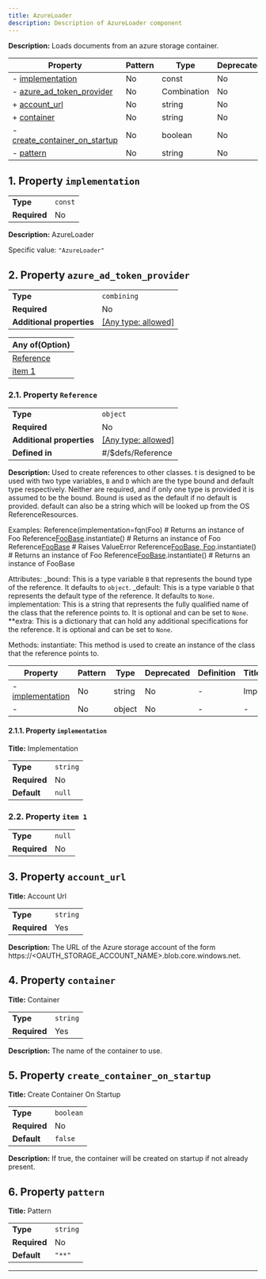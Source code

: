 ```yaml
---
title: AzureLoader
description: Description of AzureLoader component
---
```


**Description:** Loads documents from an azure storage container.

| Property                                                       | Pattern | Type        | Deprecated | Definition | Title/Description           |
| -------------------------------------------------------------- | ------- | ----------- | ---------- | ---------- | --------------------------- |
| - [implementation](#implementation )                           | No      | const       | No         | -          | AzureLoader                 |
| - [azure_ad_token_provider](#azure_ad_token_provider )         | No      | Combination | No         | -          | -                           |
| + [account_url](#account_url )                                 | No      | string      | No         | -          | Account Url                 |
| + [container](#container )                                     | No      | string      | No         | -          | Container                   |
| - [create_container_on_startup](#create_container_on_startup ) | No      | boolean     | No         | -          | Create Container On Startup |
| - [pattern](#pattern )                                         | No      | string      | No         | -          | Pattern                     |

## <a name="implementation"></a>1. Property `implementation`

|              |         |
| ------------ | ------- |
| **Type**     | `const` |
| **Required** | No      |

**Description:** AzureLoader

Specific value: `"AzureLoader"`

## <a name="azure_ad_token_provider"></a>2. Property `azure_ad_token_provider`

|                           |                                                                           |
| ------------------------- | ------------------------------------------------------------------------- |
| **Type**                  | `combining`                                                               |
| **Required**              | No                                                                        |
| **Additional properties** | [[Any type: allowed]](# "Additional Properties of any type are allowed.") |

| Any of(Option)                                 |
| ---------------------------------------------- |
| [Reference](#azure_ad_token_provider_anyOf_i0) |
| [item 1](#azure_ad_token_provider_anyOf_i1)    |

### <a name="azure_ad_token_provider_anyOf_i0"></a>2.1. Property `Reference`

|                           |                                                                           |
| ------------------------- | ------------------------------------------------------------------------- |
| **Type**                  | `object`                                                                  |
| **Required**              | No                                                                        |
| **Additional properties** | [[Any type: allowed]](# "Additional Properties of any type are allowed.") |
| **Defined in**            | #/$defs/Reference                                                         |

**Description:** Used to create references to other classes. t is designed to be used with two type variables, `B` and `D` which are
the type bound and default type respectively. Neither are required, and if only one type is provided it is assumed
to be the bound. Bound is used as the default if no default is provided. default can also be a string which will be
looked up from the OS ReferenceResources.

Examples:
    Reference(implementation=fqn(Foo)                           # Returns an instance of Foo
    Reference[FooBase](implementation=fqn(Foo)).instantiate()   # Returns an instance of Foo
    Reference[FooBase](implementation=fqn(Bar))                 # Raises ValueError
    Reference[FooBase, Foo]().instantiate()                     # Returns an instance of Foo
    Reference[FooBase]().instantiate()                          # Returns an instance of FooBase

Attributes:
    _bound: This is a type variable `B` that represents the bound type of the reference. It defaults to `object`.
    _default: This is a type variable `D` that represents the default type of the reference. It defaults to `None`.
    implementation: This is a string that represents the fully qualified name of the class that the reference points to. It is optional and can be set to `None`.
    **extra: This is a dictionary that can hold any additional specifications for the reference. It is optional and can be set to `None`.

Methods:
    instantiate: This method is used to create an instance of the class that the reference points to.

| Property                                                              | Pattern | Type   | Deprecated | Definition | Title/Description |
| --------------------------------------------------------------------- | ------- | ------ | ---------- | ---------- | ----------------- |
| - [implementation](#azure_ad_token_provider_anyOf_i0_implementation ) | No      | string | No         | -          | Implementation    |
| - [](#azure_ad_token_provider_anyOf_i0_additionalProperties )         | No      | object | No         | -          | -                 |

#### <a name="azure_ad_token_provider_anyOf_i0_implementation"></a>2.1.1. Property `implementation`

**Title:** Implementation

|              |          |
| ------------ | -------- |
| **Type**     | `string` |
| **Required** | No       |
| **Default**  | `null`   |

### <a name="azure_ad_token_provider_anyOf_i1"></a>2.2. Property `item 1`

|              |        |
| ------------ | ------ |
| **Type**     | `null` |
| **Required** | No     |

## <a name="account_url"></a>3. Property `account_url`

**Title:** Account Url

|              |          |
| ------------ | -------- |
| **Type**     | `string` |
| **Required** | Yes      |

**Description:** The URL of the Azure storage account of the form https://<OAUTH_STORAGE_ACCOUNT_NAME>.blob.core.windows.net.

## <a name="container"></a>4. Property `container`

**Title:** Container

|              |          |
| ------------ | -------- |
| **Type**     | `string` |
| **Required** | Yes      |

**Description:** The name of the container to use.

## <a name="create_container_on_startup"></a>5. Property `create_container_on_startup`

**Title:** Create Container On Startup

|              |           |
| ------------ | --------- |
| **Type**     | `boolean` |
| **Required** | No        |
| **Default**  | `false`   |

**Description:** If true, the container will be created on startup if not already present.

## <a name="pattern"></a>6. Property `pattern`

**Title:** Pattern

|              |          |
| ------------ | -------- |
| **Type**     | `string` |
| **Required** | No       |
| **Default**  | `"**"`   |

----------------------------------------------------------------------------------------------------------------------------
